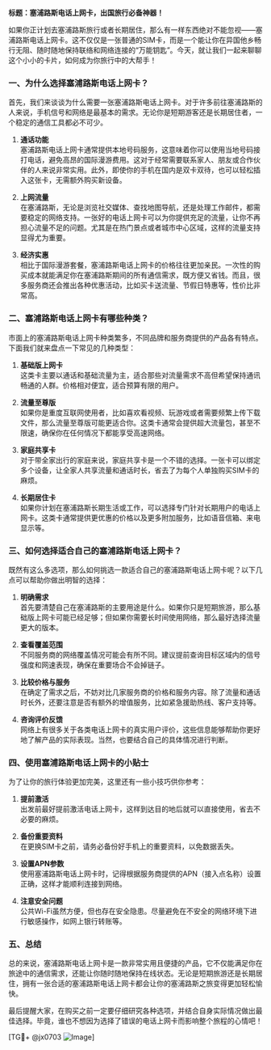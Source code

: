 **标题：塞浦路斯电话上网卡，出国旅行必备神器！**

如果你正计划去塞浦路斯旅行或者长期居住，那么有一样东西绝对不能忽视——塞浦路斯电话上网卡。这不仅仅是一张普通的SIM卡，而是一个能让你在异国他乡畅行无阻、随时随地保持联络和网络连接的“万能钥匙”。今天，就让我们一起来聊聊这个小小的卡片，如何成为你旅行中的大帮手！

### 一、为什么选择塞浦路斯电话上网卡？

首先，我们来谈谈为什么需要一张塞浦路斯电话上网卡。对于许多前往塞浦路斯的人来说，手机信号和网络是最基本的需求。无论你是短期游客还是长期居住者，一个稳定的通信工具都必不可少。

1. **通话功能**  
   塞浦路斯电话上网卡通常提供本地号码服务，这意味着你可以使用当地号码接打电话，避免高昂的国际漫游费用。这对于经常需要联系家人、朋友或合作伙伴的人来说非常实用。此外，即使你的手机在国内是双卡双待，也可以轻松插入这张卡，无需额外购买新设备。

2. **上网流量**  
   在塞浦路斯，无论是浏览社交媒体、查找地图导航，还是处理工作邮件，都需要稳定的网络支持。一张好的电话上网卡可以为你提供充足的流量，让你不再担心流量不足的问题。尤其是在热门景点或者城市中心区域，这样的流量支持显得尤为重要。

3. **经济实惠**  
   相比于国际漫游套餐，塞浦路斯电话上网卡的价格往往更加亲民。一次性的购买成本就能满足你在塞浦路斯期间的所有通信需求，既方便又省钱。而且，很多服务商还会推出各种优惠活动，比如买卡送流量、节假日特惠等，性价比非常高。

### 二、塞浦路斯电话上网卡有哪些种类？

市面上的塞浦路斯电话上网卡种类繁多，不同品牌和服务商提供的产品各有特点。下面我们就来盘点一下常见的几种类型：

1. **基础版上网卡**  
   这类卡主要以通话和基础流量为主，适合那些对流量需求不高但希望保持通讯畅通的人群。价格相对便宜，适合预算有限的用户。

2. **流量至尊版**  
   如果你是重度互联网使用者，比如喜欢看视频、玩游戏或者需要频繁上传下载文件，那么流量至尊版可能更适合你。这类卡通常会提供超大流量包，甚至不限速，确保你在任何情况下都能享受高速网络。

3. **家庭共享卡**  
   对于带全家出行的家庭来说，家庭共享卡是一个不错的选择。一张卡可以绑定多个设备，让全家人共享流量和通话时长，省去了为每个人单独购买SIM卡的麻烦。

4. **长期居住卡**  
   如果你计划在塞浦路斯长期生活或工作，可以选择专门针对长期用户的电话上网卡。这类卡通常提供更优惠的价格以及更多附加服务，比如语音信箱、来电显示等。

### 三、如何选择适合自己的塞浦路斯电话上网卡？

既然有这么多选项，那么如何挑选一款适合自己的塞浦路斯电话上网卡呢？以下几点可以帮助你做出明智的选择：

1. **明确需求**  
   首先要清楚自己在塞浦路斯的主要用途是什么。如果你只是短期旅游，那么基础版上网卡可能已经足够；但如果你需要长时间使用网络，那么最好选择流量更大的版本。

2. **查看覆盖范围**  
   不同服务商的网络覆盖情况可能会有所不同。建议提前查询目标区域内的信号强度和网速表现，确保在重要场合不会掉链子。

3. **比较价格与服务**  
   在确定了需求之后，不妨对比几家服务商的价格和服务内容。除了流量和通话时长外，还要注意是否有额外的增值服务，比如紧急援助热线、客户支持等。

4. **咨询评价反馈**  
   网络上有很多关于各类电话上网卡的真实用户评价，这些信息能够帮助你更好地了解产品的实际表现。当然，也要结合自己的具体情况进行判断。

### 四、使用塞浦路斯电话上网卡的小贴士

为了让你的旅行体验更加完美，这里还有一些小技巧供你参考：

1. **提前激活**  
   出发前最好提前激活电话上网卡，这样到达目的地后就可以直接使用，省去不必要的麻烦。

2. **备份重要资料**  
   在更换SIM卡之前，请务必备份好手机上的重要资料，以免数据丢失。

3. **设置APN参数**  
   使用塞浦路斯电话上网卡时，记得根据服务商提供的APN（接入点名称）设置正确，这样才能顺利连接到网络。

4. **注意安全问题**  
   公共Wi-Fi虽然方便，但也存在安全隐患。尽量避免在不安全的网络环境下进行敏感操作，如网上银行转账等。

### 五、总结

总的来说，塞浦路斯电话上网卡是一款非常实用且便捷的产品，它不仅能满足你在旅途中的通信需求，还能让你随时随地保持在线状态。无论是短期旅游还是长期居住，拥有一张合适的塞浦路斯电话上网卡都会让你的塞浦路斯之旅变得更加轻松愉快。

最后提醒大家，在购买之前一定要仔细研究各种选项，并结合自身实际情况做出最佳选择。毕竟，谁也不想因为选择了错误的电话上网卡而影响整个旅程的心情吧！

[TG💪+ @jx0703 ![Image](https://github.com/user-attachments/assets/dbca1d08-cadb-493c-b0ec-ad6f7a83f270)]